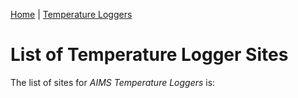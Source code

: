 [Home](../index) | [Temperature Loggers](index)

List of Temperature Logger Sites
================================

The list of sites for *AIMS Temperature Loggers* is:

<div id="spinner" style="position: relative;"></div>
<div id="sites"></div>

<script src="../js/spin.min.js"></script>
<script src="https://code.jquery.com/jquery-3.2.1.min.js"></script>
<script src="../js/script.js"></script>
<script>

var spinner = new Spinner().spin();
$("#spinner").append(spinner.el);

$.get("https://api.aims.gov.au/data/v1.0/10.25845/5b4eb0f9bb848/sites")
.done(function(data) {
    spinner.stop();
    populate("Sites", "sites", data.results);
});

</script>
